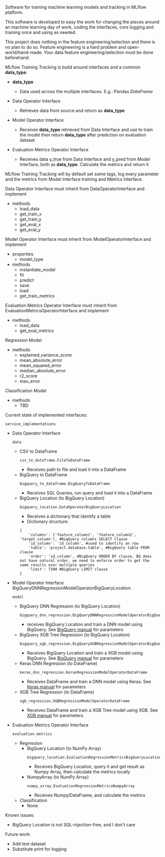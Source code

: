 Software for training machine learning models and tracking in MLflow platform.

This software is developed to easy the work for changing the pieces around an machine learning day of work, coding the interfaces, core logging and training once and using as needed.

This project does nothing in the feature engineering/selection and there is no plan to do so. Feature engineering is a hard problem and open-world/hand-made.
Your data feature engineering/selection must be done beforehand.

MLflow Training Tracking is build around interfaces and a common __data_type__:
- __data_type__
    - Data used across the multiple interfaces. E.g.: Pandas _DataFrame_
- Data Operator Interface
    - Retrieves data from source and return as __data_type__

- Model Operator Interface
    - Receives __data_type__ retrieved from Data Interface and use to train the model then return __data_type__ after prediction on evaluation dataset

- Evaluation Metrics Operator Interface
    - Receives data y_true from Data Interface and y_pred from Model Interface, both as __data_type__. Calculate the metrics and return it

MLflow Training Tracking will by default set some tags, log every parameter and the metrics from Model Interface training and Metrics Interface.

Data Operator Interface must inherit from DataOperatorInterface and implement 
- methods
    - load_data
    - get_train_x
    - get_train_y
    - get_eval_x
    - get_eval_y

Model Operator Interface must inherit from ModelOperatorInterface and implement 

- properties
    - model_type
- methods
    - instantiate_model
    - fit
    - predict
    - save
    - load
    - get_train_metrics

Evaluation Metrics Operator Interface must inherit from EvaluationMetricsOperatorInterface and implement
- methods
    - load_data
    - get_eval_metrics

Regression Model
- methods
    - explained_variance_score
    - mean_absolute_error
    - mean_squared_error
    - median_absolute_error
    - r2_score
    - max_error

Classification Model
- methods
    - TBD


Current state of implemented interfaces:
```
service_implementations
```
- Data Operator Interface
    ```
    data
    ```
    - CSV to DataFrame
        ```
        csv_to_dataframe.FileToDataFrame
        ```
        - Receives path to file and load it into a DataFrame
    - BigQuery to DataFrame
        ```
        bigquery_to_dataframe.BigQueryToDataFrame
        ```    
        - Receives SQL Queries, run query and load it into a DataFrame
    - BigQuery Location (to BigQuery Location)
        ```
        bigquery_location.DataOperatorBigQueryLocation
        ```     
        - Receives a dictionary that identify a table
        - Dictionary structure:
        ```
        {
            'columns': ['feature_column1', 'feature_column2', 'target_column'], #BigQuery columns SELECT clause
            'id_column': 'id_column', #used to identify an row
            'table': 'project.database.table', #BigQuery table FROM clause
            'order': 'id_column', #BigQuery ORDER BY clause, BQ does not have natural order, we need to enforce order to get the same results over multiple queries
            'limit': 7300 #BigQuery LIMIT clause
        }
        ```

- Model Operator Interface
BigQueryDNNRegressionModelOperatorBigQueryLocation
    ```
    model
    ```
    - BigQuery DNN Regression (to BigQuery Location)
        ```
        bigquery_dnn_regression.BigQueryDNNRegressionModelOperatorBigQueryLocation
        ```
        - receives BigQuery Location and train a DNN model using BigQuery. See [BigQuery manual](https://cloud.google.com/bigquery-ml/docs/reference/standard-sql/bigqueryml-syntax-create-dnn-models) for parameters
    - BigQuery XGB Tree Regression (to BigQuery Location)
        ```
        bigquery_xgb_regression.BigQueryXGBRegressionModelOperatorBigQueryLocation
        ```    
        - Receives BigQuery Location and train a XGB model using BigQuery. See [BigQuery manual](https://cloud.google.com/bigquery-ml/docs/reference/standard-sql/bigqueryml-syntax-create-boosted-tree) for parameters
    - Keras DNN Regression (to DataFrame)
        ```
        keras_dnn_regression.KerasRegressionModelOperatorDataFrame
        ```      
        - Receives DataFrame and train a DNN model using Keras. See [Keras manual](https://keras.io/api/layers/) for parameters
    - XGB Tree Regression (to DataFrame)
        ```
        xgb_regression.XGBRegressionModelOperatorDataFrame
        ```      
        - Receives DataFrame and train a XGB Tree model using XGB. See [XGB manual](https://xgboost.readthedocs.io/en/latest/parameter.html) for parameters.

- Evaluation Metrics Operator Interface
    ```
    evaluation_metrics
    ```
    - Regression
        - BigQuery Location (to NumPy Array)
            ```
            bigquery_location.EvaluationRegressionMetricsBigQueryLocationNumpyArray
            ```         
            - Receives BigQuery Location, query it and get result as Numpy Array, then calculate the metrics locally
        - NumpyArray (to NumPy Array)
            ```
            numpy_array.EvaluationRegressionMetricsNumpyArray
            ```         
            - Receives Numpy/DataFrame, and calculate the metrics
    - Classification
        - None

Known issues:
- BigQuery Location is not SQL-injection-free, and I don't care

Future work:
- Add test dataset
- Substitute print for logging

